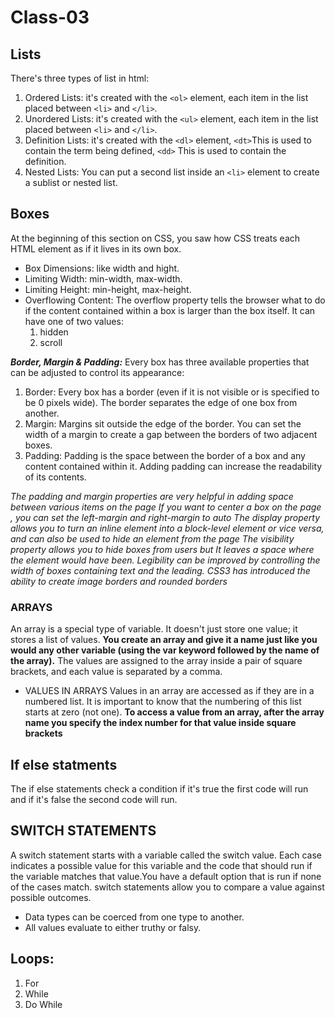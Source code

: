 # Class-03

## Lists
There's three types of list in html:
1. Ordered Lists: it's created with the `<ol>` element, each item in the list placed between `<li>` and `</li>`.
1. Unordered Lists: it's created with the `<ul>` element, each item in the list placed between `<li>` and `</li>`.
1. Definition Lists: it's created with the `<dl>` element, `<dt>`This is used to contain the term being defined, `<dd>` This is used to contain the definition.
1. Nested Lists: You can put a second list inside an `<li>` element to create a sublist or nested list.

## Boxes
At the beginning of this section on CSS, you saw how CSS treats each HTML element as if it lives in its own box.
* Box Dimensions: like width and hight.
* Limiting Width: min-width, max-width.
* Limiting Height: min-height, max-height.
* Overflowing Content: The overflow property tells the browser what to do if the content contained within a box is larger than the box itself. It can have one of two values: 
    1. hidden
    1. scroll

***Border, Margin & Padding:*** 
Every box has three available properties that can be adjusted to control its appearance:
1. Border: Every box has a border (even if it is not visible or is specified to be 0 pixels wide). The border separates the edge of one box from another.
1. Margin: Margins sit outside the edge of the border. You can set the width of a margin to create a gap between the borders of two adjacent boxes.
1. Padding: Padding is the space between the border of a box and any content contained within it. Adding padding can increase the readability of its contents.

*The padding and margin properties are very helpful in adding space between various items on the page*
*If you want to center a box on the page , you can set the left-margin and right-margin to auto*
*The display property allows you to turn an inline element into a block-level element or vice versa, and can also be used to hide an element from the page*
*The visibility property allows you to hide boxes from users but It leaves a space where the element would have been.*
*Legibility can be improved by controlling the width of boxes containing text and the leading.*
*CSS3 has introduced the ability to create image borders and rounded borders*
### ARRAYS 
An array is a special type of variable. It doesn't just store one value; it stores a list of values. 
**You create an array and give it a name just like you would any other variable (using the var keyword followed by the name of the array).**
The values are assigned to the array inside a pair of square brackets, and each value is separated by a comma.
* VALUES IN ARRAYS 
Values in an array are accessed as if they are in a numbered list. It is important to know that the numbering of this list starts at zero (not one). 
**To access a value from an array, after the array name you specify the index number for that value inside square brackets**
## If else statments 
The if else statements check a condition if it's true the first code will run and if it's false the second code will run.
## SWITCH STATEMENTS 
A switch statement starts with a variable called the switch value. Each case indicates a possible value for this variable and the code that should run if the variable matches that value.You have a default option that is run if none of the cases match.
switch statements allow you to compare a value against possible outcomes.

* Data types can be coerced from one type to another.
* All values evaluate to either truthy or falsy. 

## Loops:
1. For
1. While
1. Do While
